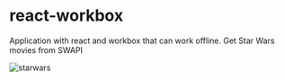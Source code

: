 # react-workbox
Application with react and workbox that can work offline. Get Star Wars movies from SWAPI

![starwars](https://user-images.githubusercontent.com/21364178/49411936-7ad12400-f749-11e8-9db5-bc9d85194404.gif)
